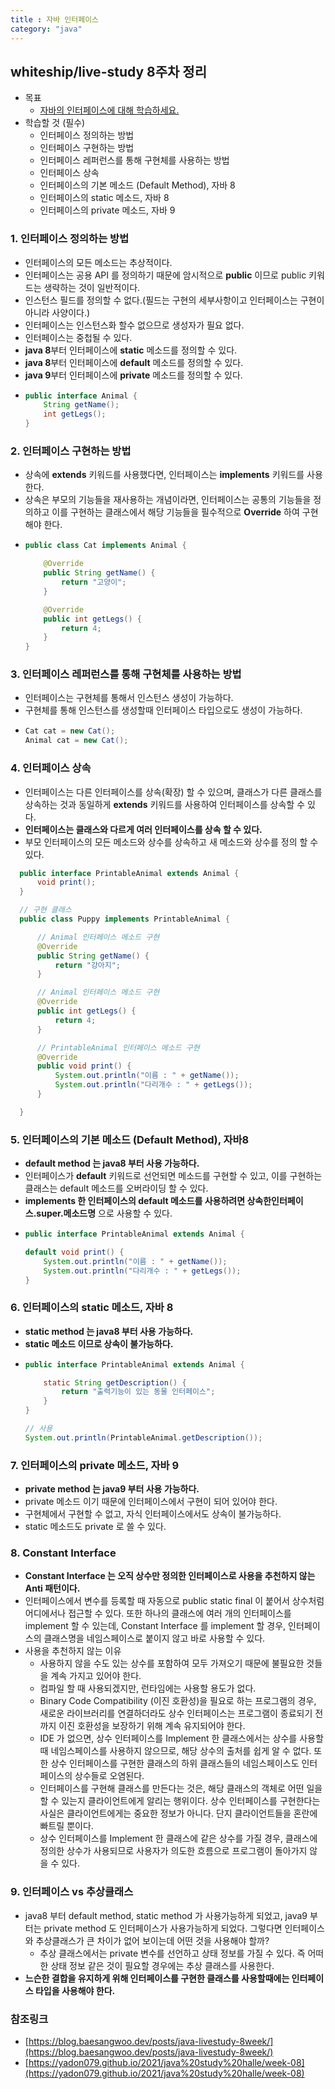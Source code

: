 ```yaml
---
title : 자바 인터페이스
category: "java"
---
```


## whiteship/live-study 8주차 정리
- 목표
    - [자바의 인터페이스에 대해 학습하세요.](https://github.com/whiteship/live-study/issues/8)
- 학습할 것 (필수)
    - 인터페이스 정의하는 방법
    - 인터페이스 구현하는 방법
    - 인터페이스 레퍼런스를 통해 구현체를 사용하는 방법
    - 인터페이스 상속
    - 인터페이스의 기본 메소드 (Default Method), 자바 8
    - 인터페이스의 static 메소드, 자바 8
    - 인터페이스의 private 메소드, 자바 9

### 1. 인터페이스 정의하는 방법
- 인터페이스의 모든 메소드는 추상적이다.
- 인터페이스는 공용 API 를 정의하기 때문에 암시적으로 **public** 이므로 public 키워드는 생략하는 것이 일반적이다.
- 인스턴스 필드를 정의할 수 없다.(필드는 구현의 세부사항이고 인터페이스는 구현이 아니라 사양이다.)
- 인터페이스는 인스턴스화 할수 없으므로 생성자가 필요 없다.
- 인터페이스는 중첩될 수 있다.
- **java 8**부터 인터페이스에 **static** 메소드를 정의할 수 있다.
- **java 8**부터 인터페이스에 **default** 메소드를 정의할 수 있다.
- **java 9**부터 인터페이스에 **private** 메소드를 정의할 수 있다.
- ~~~java
  public interface Animal {
      String getName();
      int getLegs();
  }
  ~~~

### 2. 인터페이스 구현하는 방법
- 상속에 **extends** 키워드를 사용했다면, 인터페이스는 **implements** 키워드를 사용한다.
- 상속은 부모의 기능들을 재사용하는 개념이라면, 인터페이스는 공통의 기능들을 정의하고 이를 구현하는 클래스에서 해당 기능들을 필수적으로 **Override** 하여 구현해야 한다.
- ~~~java
  public class Cat implements Animal {

      @Override
      public String getName() {
          return "고양이";
      }

      @Override
      public int getLegs() {
          return 4;
      }
  }
  ~~~

### 3. 인터페이스 레퍼런스를 통해 구현체를 사용하는 방법
- 인터페이스는 구현체를 통해서 인스턴스 생성이 가능하다.
- 구현체를 통해 인스턴스를 생성할때 인터페이스 타입으로도 생성이 가능하다.
- ~~~java
  Cat cat = new Cat();
  Animal cat = new Cat();
  ~~~

### 4. 인터페이스 상속
- 인터페이스는 다른 인터페이스를 상속(확장) 할 수 있으며, 클래스가 다른 클래스를 상속하는 것과 동일하게 **extends** 키워드를 사용하여 인터페이스를 상속할 수 있다.
- **인터페이스는 클래스와 다르게 여러 인터페이스를 상속 할 수 있다.**
- 부모 인터페이스의 모든 메소드와 상수를 상속하고 새 메소드와 상수를 정의 할 수 있다.
~~~java
  public interface PrintableAnimal extends Animal {
      void print();
  }

  // 구현 클래스
  public class Puppy implements PrintableAnimal {

      // Animal 인터페이스 메소드 구현
      @Override
      public String getName() {
          return "강아지";
      }

      // Animal 인터페이스 메소드 구현
      @Override
      public int getLegs() {
          return 4;
      }

      // PrintableAnimal 인터페이스 메소드 구현
      @Override
      public void print() {
          System.out.println("이름 : " + getName());
          System.out.println("다리개수 : " + getLegs());
      }

  }
~~~

### 5. 인터페이스의 기본 메소드 (Default Method), 자바8
- **default method 는 java8 부터 사용 가능하다.**
- 인터페이스가 **default** 키워드로 선언되면 메소드를 구현할 수 있고, 이를 구현하는 클래스는 default 메소드를 오버라이딩 할 수 있다.
- **implements 한 인터페이스의 default 메소드를 사용하려면 상속한인터페이스.super.메소드명** 으로 사용할 수 있다.
- ~~~ java
  public interface PrintableAnimal extends Animal {

  default void print() {
      System.out.println("이름 : " + getName());
      System.out.println("다리개수 : " + getLegs());
  }
  ~~~

### 6. 인터페이스의 static 메소드, 자바 8
- **static method 는 java8 부터 사용 가능하다.**
- **static 메소드 이므로 상속이 불가능하다.**
- ~~~ java
  public interface PrintableAnimal extends Animal {

      static String getDescription() {
          return "출력기능이 있는 동물 인터페이스";
      }
  }

  // 사용
  System.out.println(PrintableAnimal.getDescription());
  ~~~

### 7. 인터페이스의 private 메소드, 자바 9
- **private method 는 java9 부터 사용 가능하다.**
- private 메소드 이기 때문에 인터페이스에서 구현이 되어 있어야 한다.
- 구현체에서 구현할 수 없고, 자식 인터페이스에서도 상속이 불가능하다.
- static 메소드도 private 로 쓸 수 있다.

### 8. Constant Interface
- **Constant Interface 는 오직 상수만 정의한 인터페이스로 사용을 추천하지 않는 Anti 패턴이다.**
-  인터페이스에서 변수를 등록할 때 자동으로 public static final 이 붙어서 상수처럼 어디에서나 접근할 수 있다.
   또한 하나의 클래스에 여러 개의 인터페이스를 implement 할 수 있는데, Constant Interface 를 implement 할 경우, 인터페이스의 클래스명을 네임스페이스로 붙이지 않고 바로 사용할 수 있다.
- 사용을 추천하지 않는 이유
    - 사용하지 않을 수도 있는 상수를 포함하여 모두 가져오기 때문에 불필요한 것들을 계속 가지고 있어야 한다.
    - 컴파일 할 때 사용되겠지만, 런타임에는 사용할 용도가 없다.
    - Binary Code Compatibility (이진 호환성)을 필요로 하는 프로그램의 경우, 새로운 라이브러리를 연결하더라도 상수 인터페이스는 프로그램이 종료되기 전까지 이진 호환성을 보장하기 위해 계속 유지되어야 한다.
    - IDE 가 없으면, 상수 인터페이스를 Implement 한 클래스에서는 상수를 사용할 때 네임스페이스를 사용하지 않으므로, 해당 상수의 출처를 쉽게 알 수 없다. 또한 상수 인터페이스를 구현한 클래스의 하위 클래스들의 네임스페이스도 인터페이스의 상수들로 오염된다.
    - 인터페이스를 구현해 클래스를 만든다는 것은, 해당 클래스의 객체로 어떤 일을 할 수 있는지 클라이언트에게 알리는 행위이다. 상수 인터페이스를 구현한다는 사실은 클라이언트에게는 중요한 정보가 아니다. 단지 클라이언트들을 혼란에 빠트릴 뿐이다.
    - 상수 인터페이스를 Implement 한 클래스에 같은 상수를 가질 경우, 클래스에 정의한 상수가 사용되므로 사용자가 의도한 흐름으로 프로그램이 돌아가지 않을 수 있다.

### 9. 인터페이스 vs 추상클래스
- java8 부터 default method, static method 가 사용가능하게 되었고, java9 부터는 private method 도 인터페이스가 사용가능하게 되었다. 그렇다면 인터페이스와 추상클래스가
큰 차이가 없어 보이는데 어떤 것을 사용해야 할까?
    - 추상 클래스에서는 private 변수를 선언하고 상태 정보를 가질 수 있다. 즉 어떠한 상태 정보 같은 것이 필요할 경우에는 추상 클래스를 사용한다.
- **느슨한 결합을 유지하게 위해 인터페이스를 구현한 클래스를 사용할때에는 인터페이스 타입을 사용해야 한다.**

### 참조링크
- [https://blog.baesangwoo.dev/posts/java-livestudy-8week/](https://blog.baesangwoo.dev/posts/java-livestudy-8week/)
- [https://yadon079.github.io/2021/java%20study%20halle/week-08](https://yadon079.github.io/2021/java%20study%20halle/week-08)

